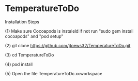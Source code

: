 # TemperatureToDo

Installation Steps

(1) Make sure Cocoapods is instaleld if not run "sudo gem install cocoapods" and "pod setup"

(2) git clone https://github.com/jtoews32/TemperatureToDo.git

(3) cd TemperatureToDo

(4) pod install

(5) Open the file TemperatureToDo.xcworkspace


